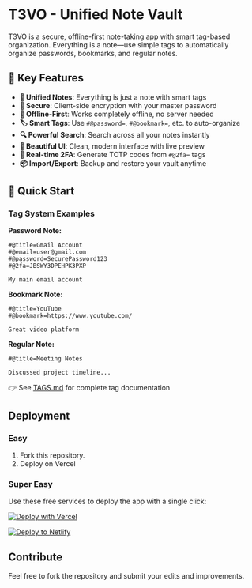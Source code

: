 # T3VO - Unified Note Vault

T3VO is a secure, offline-first note-taking app with smart tag-based organization. Everything is a note—use simple tags to automatically organize passwords, bookmarks, and regular notes.

## 🎯 Key Features

- **📝 Unified Notes**: Everything is just a note with smart tags
- **🔐 Secure**: Client-side encryption with your master password
- **📱 Offline-First**: Works completely offline, no server needed
- **🏷️ Smart Tags**: Use `#@password=`, `#@bookmark=`, etc. to auto-organize
- **🔍 Powerful Search**: Search across all your notes instantly
- **🎨 Beautiful UI**: Clean, modern interface with live preview
- **🔄 Real-time 2FA**: Generate TOTP codes from `#@2fa=` tags
- **📦 Import/Export**: Backup and restore your vault anytime

## 🚀 Quick Start

### Tag System Examples

**Password Note:**
```
#@title=Gmail Account
#@email=user@gmail.com
#@password=SecurePassword123
#@2fa=JBSWY3DPEHPK3PXP

My main email account
```

**Bookmark Note:**
```
#@title=YouTube
#@bookmark=https://www.youtube.com/

Great video platform
```

**Regular Note:**
```
#@title=Meeting Notes

Discussed project timeline...
```

👉 See [TAGS.md](./TAGS.md) for complete tag documentation

## Deployment

### Easy

1. Fork this repository.
2. Deploy on Vercel

### Super Easy

Use these free services to deploy the app with a single click:

[![Deploy with Vercel](https://vercel.com/button)](https://vercel.com/new/clone?repository-url=https://github.com/besoeasy/t3vo/tree/latest)

[![Deploy to Netlify](https://www.netlify.com/img/deploy/button.svg)](https://app.netlify.com/start/deploy?repository=https://github.com/besoeasy/t3vo&branch=latest)

## Contribute

Feel free to fork the repository and submit your edits and improvements.
